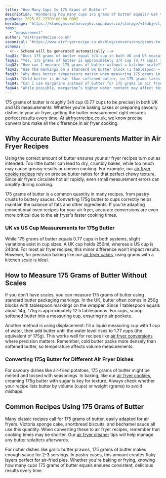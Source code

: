 ```yaml
---
title: "How Many Cups Is 175 Grams of Butter?"
description: "Wondering how many cups 175 grams of butter equals? Get the precise conversion for UK and US measurements, plus handy air fryer baking tips. Perfect for recipes!"
pubDate: 2025-07-22T00:00:00.000Z
heroImage: "https://klueoymssxwfnxsvcyhv.supabase.co/storage/v1/object/public/Shmucket/how-many-cups-is-175-grams-of-butter.png"
tags:
  - "measurement"
author: "AirFryerRecipe.co.uk"
canonical: "https://www.airfryerrecipe.co.uk/blog/conversions/grams-to-cups/how-many-cups-is-175-grams-of-butter"
schema: |
  <!-- Schema will be generated automatically -->
faqQ1: "Does 175 grams of butter equal 3/4 cup in both UK and US measurements?"
faqA1: "Yes, 175 grams of butter is approximately 3/4 cup (0.77 cups) in both UK and US cup measurements. The slight difference in cup volumes (250ml UK vs 240ml US) doesn’t significantly affect this conversion for most air fryer recipes."
faqQ2: "How can I measure 175 grams of butter without a kitchen scale?"
faqA2: "Use the markings on a standard UK butter block (1 tablespoon = ~14g), so 175g equals about 12.5 tablespoons. Alternatively, use the water displacement method: add butter to 1 cup of water until the level reaches 1.77 cups total."
faqQ3: "Why does butter temperature matter when measuring 175 grams in cups?"
faqA3: "Cold butter is denser than softened butter, so 175 grams takes up slightly less volume when cold. For accurate cup measurements, use softened butter or pack cold butter firmly into the measuring cup to eliminate air gaps."
faqQ4: "Can I use margarine instead of butter for 175 grams in air fryer recipes?"
faqA4: "While possible, margarine’s higher water content may affect texture in baked goods. For best results in air fryer recipes, stick to butter or check our conversion chart for precise alternatives."
---
```

<p>175 grams of butter is roughly 3/4 cup (0.77 cups to be precise) in both UK and US measurements. Whether you're baking cakes or preparing savoury dishes in your air fryer, getting the butter measurement right ensures perfect results every time. At <a href=https://www.airfryerrecipe.co.uk>airfryerrecipe.co.uk</a>, we know precise conversions make all the difference in air fryer cooking.</p>

<h2>Why Accurate Butter Measurements Matter in Air Fryer Recipes</h2>
<p>Using the correct amount of butter ensures your air fryer recipes turn out as intended. Too little butter can lead to dry, crumbly bakes, while too much may cause greasy results or uneven cooking. For example, our <a href=https://www.airfryerrecipe.co.uk/recipes>air fryer cookie recipes</a> rely on precise butter ratios for that perfect chewy texture. Since air fryers circulate hot air rapidly, even small measurement errors can amplify during cooking.</p>
<p>175 grams of butter is a common quantity in many recipes, from pastry crusts to buttery sauces. Converting 175g butter to cups correctly helps maintain the balance of fats and other ingredients. If you're adapting conventional oven recipes for your air fryer, accurate conversions are even more critical due to the air fryer's faster cooking times.</p>

<h3>UK vs US Cup Measurements for 175g Butter</h3>
<p>While 175 grams of butter equals 0.77 cups in both systems, slight variations exist in cup sizes. A UK cup holds 250ml, whereas a US cup is 240ml. For most air fryer recipes, this minor difference won’t impact results. However, for precision baking like our <a href=https://www.airfryerrecipe.co.uk/recipe-category/cakes>air fryer cakes</a>, using grams with a kitchen scale is ideal.</p>

<h2>How to Measure 175 Grams of Butter Without Scales</h2>
<p>If you don’t have scales, you can measure 175 grams of butter using standard butter packaging markings. In the UK, butter often comes in 250g blocks with tablespoon markings on the wrapper. Since 1 tablespoon equals about 14g, 175g is approximately 12.5 tablespoons. For cups, scoop softened butter into a measuring cup, ensuring no air pockets.</p>
<p>Another method is using displacement: fill a liquid measuring cup with 1 cup of water, then add butter until the water level rises to 1.77 cups (the equivalent of 175g). This works well for recipes like <a href=https://www.airfryerrecipe.co.uk/air-fryer-conversion-chart>air fryer conversions</a> where precision matters. Remember, cold butter packs more densely than softened butter, so temperature affects volume measurements.</p>

<h3>Converting 175g Butter for Different Air Fryer Dishes</h3>
<p>For savoury dishes like air-fried potatoes, 175 grams of butter might be melted and tossed with seasonings. In baking, like our <a href=https://www.airfryerrecipe.co.uk/recipe-category/cookies>air fryer cookies</a>, creaming 175g butter with sugar is key for texture. Always check whether your recipe lists butter by volume (cups) or weight (grams) to avoid mishaps.</p>

<h2>Common Recipes Using 175 Grams of Butter</h2>
<p>Many classic recipes call for 175 grams of butter, easily adapted for air fryers. Victoria sponge cake, shortbread biscuits, and béchamel sauce all use this quantity. When converting these to air fryer recipes, remember that cooking times may be shorter. Our <a href=https://www.airfryerrecipe.co.uk/air-fryer-cleaner>air fryer cleaner</a> tips will help manage any butter splatters afterwards.</p>
<p>For richer dishes like garlic butter prawns, 175 grams of butter makes enough sauce for 2-3 servings. In pastry cases, this amount creates flaky layers perfect for air-fried pies. Whether you're baking or frying, knowing how many cups 175 grams of butter equals ensures consistent, delicious results every time.</p>
